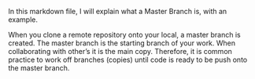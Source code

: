 In this markdown file, I will explain what a Master Branch is, with an example.

When you clone a remote repository onto your local, a master branch is created. The master branch is the starting branch of your work. When collaborating with other’s it is the main copy. Therefore, it is common practice to work off branches (copies) until code is ready to be push onto the master branch.

